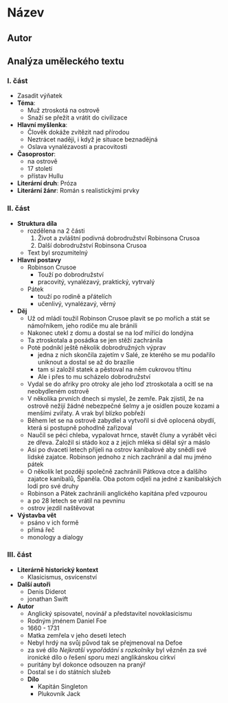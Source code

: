 # **Název**
## **Autor**
## Analýza uměleckého textu
### **I. část**

- Zasadit výňatek
- **Téma**:
    - Muž ztroskotá na ostrově
    - Snaží se přežít a vrátit do civilizace
- **Hlavní myšlenka**:
    - Člověk dokáže zvítězit nad přírodou
    - Neztrácet naději, i když je situace beznadějná
    - Oslava vynalézavosti a pracovitosti
- **Časoprostor**:
    - na ostrově 
    - 17 století
    - přístav Hullu
- **Literární druh**: Próza
- **Literární žánr**: Román s realistickými prvky
### **II. část**

- **Struktura díla**
    - rozdělena na 2 části
        1. Život a zvláštní podivná dobrodružství Robinsona Crusoa
        2. Další dobrodružství Robinsona Crusoa
    - Text byl srozumitelný
- **Hlavní postavy**
    - Robinson Crusoe
        - Touží po dobrodružství
        - pracovitý, vynalézavý, praktický, vytrvalý
    - Pátek
        - touží po rodině a přátelích
        - učenlivý, vynalézavý, věrný
- **Děj**
    - Už od mládí toužil Robinson Crusoe plavit se po mořích a stát se námořníkem, jeho rodiče mu ale bránili
    - Nakonec utekl z domu a dostal se na loď mířící do londýna
    - Ta ztroskotala a posádka se jen stěží zachránila
    - Poté podnikl ještě několik dobrodružných výprav
        - jedna z nich skončila zajetím v Salé, ze kterého se mu podařilo uniknout a dostal se až do brazílie
        - tam si založil statek a pěstoval na něm cukrovou třtinu
        - Ale i přes to mu scházelo dobrodružství
    - Vydal se do afriky pro otroky ale jeho loď ztroskotala a ocitl se na neobydleném ostrově
    - V několika prvních dnech si myslel, že zemře. Pak zjistil, že na ostrově nežijí žádné nebezpečné šelmy a je osídlen pouze kozami a menšími zvířaty. A vrak byl blízko pobřeží
    - Během let se na ostrově zabydlel a vytvořil si dvě oplocená obydlí, která si postupně pohodlně zařizoval
    - Naučil se péci chleba, vypalovat hrnce, stavět čluny a vyrábět věci ze dřeva. Založil si stádo koz a z jejich mléka si dělal sýr a máslo
    - Asi po dvaceti letech přijeli na ostrov kanibalové aby snědli své lidské zajatce. Robinson jednoho z nich zachránil a dal mu jméno pátek
    - O několik let později společně zachránili Pátkova otce a dalšího zajatce kanibalů, Španěla. Oba potom odjeli na jedné z kanibalských lodí pro své druhy
    - Robinson a Pátek zachránili anglického kapitána před vzpourou
    - a po 28 letech se vrátil na pevninu
    - ostrov jezdil naštěvovat
- **Výstavba vět**
    - psáno v ich formě
    - přímá řeč
    - monology a dialogy
### **III. část**
- **Literárně historický kontext**
    - Klasicismus, osvícenství
- **Další autoři**
    - Denis Diderot
    - jonathan Swift
- **Autor**
    - Anglický spisovatel, novinář a představitel novoklasicismu
    - Rodným jménem Daniel Foe
    - 1660 - 1731
    - Matka zemřela v jeho deseti letech
    - Nebyl hrdý na svůj původ tak se přejmenoval na Defoe
    - za své dílo *Nejkratší vypořádání s rozkolníky* byl vězněn za své ironické dílo o řešení sporu mezi anglikánskou církví
    - puritány byl dokonce odsouzen na pranýř
    - Dostal se i do státních služeb
    - **Dílo**
        - Kapitán Singleton
        - Plukovník Jack

